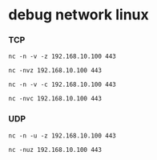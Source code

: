 # debug network linux
### TCP
```
nc -n -v -z 192.168.10.100 443

nc -nvz 192.168.10.100 443

nc -n -v -c 192.168.10.100 443

nc -nvc 192.168.10.100 443

```
### UDP
```
nc -n -u -z 192.168.10.100 443

nc -nuz 192.168.10.100 443
```
